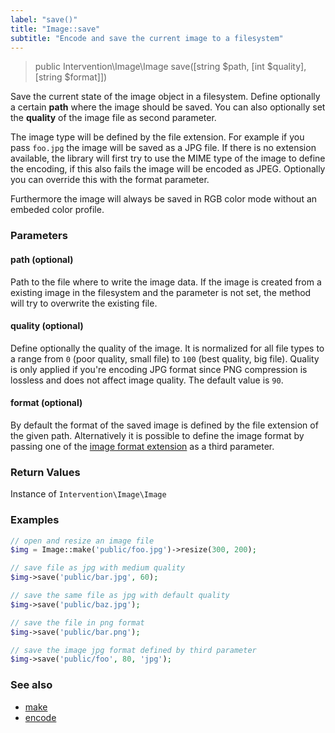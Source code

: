 ```yaml
---
label: "save()"
title: "Image::save"
subtitle: "Encode and save the current image to a filesystem"
---
```


> public Intervention\Image\Image save([string $path, [int $quality], [string $format]])

Save the current state of the image object in a filesystem. Define optionally a certain **path** where the image should be saved. You can also optionally set the **quality** of the image file as second parameter.

The image type will be defined by the file extension. For example if you pass `foo.jpg` the image will be saved as a JPG file. If there is no extension available, the library will first try to use the MIME type of the image to define the encoding, if this also fails the image will be encoded as JPEG. Optionally you can override this with the format parameter.

Furthermore the image will always be saved in RGB color mode without an embeded color profile.

### Parameters

#### path (optional)
Path to the file where to write the image data. If the image is created from a existing image in the filesystem and the parameter is not set, the method will try to overwrite the existing file.

#### quality (optional)
Define optionally the quality of the image. It is normalized for all file types to a range from `0` (poor quality, small file) to `100` (best quality, big file). Quality is only applied if you're encoding JPG format since PNG compression is lossless and does not affect image quality. The default value is `90`.

#### format (optional)
By default the format of the saved image is defined by the file extension of the given path. Alternatively it is possible to define the image format by passing one of the [image format extension](/v2/introduction/formats) as a third parameter.


### Return Values
Instance of `Intervention\Image\Image`

### Examples

```php
// open and resize an image file
$img = Image::make('public/foo.jpg')->resize(300, 200);

// save file as jpg with medium quality
$img->save('public/bar.jpg', 60);

// save the same file as jpg with default quality
$img->save('public/baz.jpg');

// save the file in png format
$img->save('public/bar.png');

// save the image jpg format defined by third parameter
$img->save('public/foo', 80, 'jpg');
```

### See also

- [make](/v2/api/make)
- [encode](/v2/api/encode)
